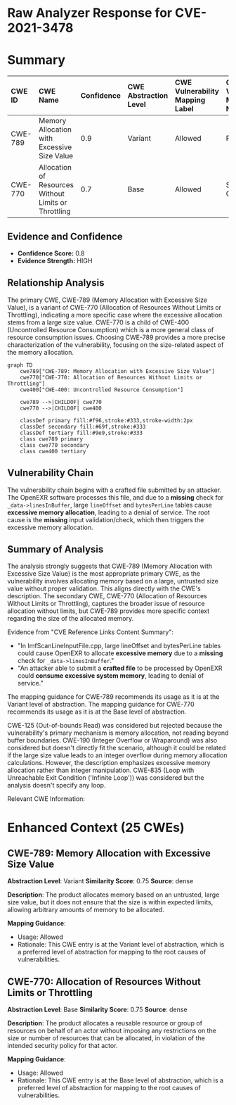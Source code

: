 # Raw Analyzer Response for CVE-2021-3478

# Summary
| CWE ID    | CWE Name                                        | Confidence | CWE Abstraction Level | CWE Vulnerability Mapping Label | CWE-Vulnerability Mapping Notes |
| :--------- | :---------------------------------------------- | :--------- | :---------------------- | :------------------------------ | :------------------------------ |
| CWE-789   | Memory Allocation with Excessive Size Value   | 0.9        | Variant                 | Allowed                         | Primary CWE                     |
| CWE-770   | Allocation of Resources Without Limits or Throttling | 0.7        | Base                    | Allowed                         | Secondary Candidate             |

## Evidence and Confidence

*   **Confidence Score:** 0.8
*   **Evidence Strength:** HIGH

## Relationship Analysis
The primary CWE, CWE-789 (Memory Allocation with Excessive Size Value), is a variant of CWE-770 (Allocation of Resources Without Limits or Throttling), indicating a more specific case where the excessive allocation stems from a large size value. CWE-770 is a child of CWE-400 (Uncontrolled Resource Consumption) which is a more general class of resource consumption issues. Choosing CWE-789 provides a more precise characterization of the vulnerability, focusing on the size-related aspect of the memory allocation.

```mermaid
graph TD
    cwe789["CWE-789: Memory Allocation with Excessive Size Value"]
    cwe770["CWE-770: Allocation of Resources Without Limits or Throttling"]
    cwe400["CWE-400: Uncontrolled Resource Consumption"]

    cwe789 -->|CHILDOF| cwe770
    cwe770 -->|CHILDOF| cwe400
    
    classDef primary fill:#f96,stroke:#333,stroke-width:2px
    classDef secondary fill:#69f,stroke:#333
    classDef tertiary fill:#9e9,stroke:#333
    class cwe789 primary
    class cwe770 secondary
    class cwe400 tertiary
```

## Vulnerability Chain
The vulnerability chain begins with a crafted file submitted by an attacker. The OpenEXR software processes this file, and due to a **missing** check for `_data->linesInBuffer`, large `lineOffset` and `bytesPerLine` tables cause **excessive memory allocation**, leading to a denial of service. The root cause is the **missing** input validation/check, which then triggers the excessive memory allocation.

## Summary of Analysis
The analysis strongly suggests that CWE-789 (Memory Allocation with Excessive Size Value) is the most appropriate primary CWE, as the vulnerability involves allocating memory based on a large, untrusted size value without proper validation. This aligns directly with the CWE's description. The secondary CWE, CWE-770 (Allocation of Resources Without Limits or Throttling), captures the broader issue of resource allocation without limits, but CWE-789 provides more specific context regarding the size of the allocated memory.

Evidence from "CVE Reference Links Content Summary":
-   "In ImfScanLineInputFile.cpp, large lineOffset and bytesPerLine tables could cause OpenEXR to allocate **excessive memory** due to a **missing** check for `_data->linesInBuffer`."
-   "An attacker able to submit a **crafted file** to be processed by OpenEXR could **consume excessive system memory**, leading to denial of service."

The mapping guidance for CWE-789 recommends its usage as it is at the Variant level of abstraction.
The mapping guidance for CWE-770 recommends its usage as it is at the Base level of abstraction.

CWE-125 (Out-of-bounds Read) was considered but rejected because the vulnerability's primary mechanism is memory allocation, not reading beyond buffer boundaries. CWE-190 (Integer Overflow or Wraparound) was also considered but doesn't directly fit the scenario, although it could be related if the large size value leads to an integer overflow during memory allocation calculations. However, the description emphasizes excessive memory allocation rather than integer manipulation. CWE-835 (Loop with Unreachable Exit Condition ('Infinite Loop')) was considered but the analysis doesn't specify any loop.

Relevant CWE Information:

# Enhanced Context (25 CWEs)

## CWE-789: Memory Allocation with Excessive Size Value
**Abstraction Level**: Variant
**Similarity Score**: 0.75
**Source**: dense

**Description**:
The product allocates memory based on an untrusted, large size value, but it does not ensure that the size is within expected limits, allowing arbitrary amounts of memory to be allocated.

**Mapping Guidance**:
- Usage: Allowed
- Rationale: This CWE entry is at the Variant level of abstraction, which is a preferred level of abstraction for mapping to the root causes of vulnerabilities.

## CWE-770: Allocation of Resources Without Limits or Throttling
**Abstraction Level**: Base
**Similarity Score**: 0.75
**Source**: dense

**Description**:
The product allocates a reusable resource or group of resources on behalf of an actor without imposing any restrictions on the size or number of resources that can be allocated, in violation of the intended security policy for that actor.

**Mapping Guidance**:
- Usage: Allowed
- Rationale: This CWE entry is at the Base level of abstraction, which is a preferred level of abstraction for mapping to the root causes of vulnerabilities.